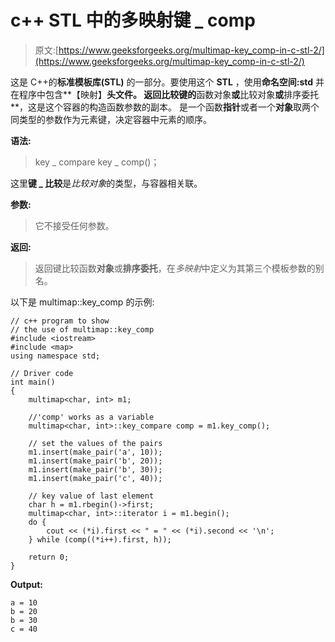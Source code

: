 # c++ STL 中的多映射键 _ comp

> 原文:[https://www.geeksforgeeks.org/multimap-key_comp-in-c-stl-2/](https://www.geeksforgeeks.org/multimap-key_comp-in-c-stl-2/)

这是 C++的**标准模板库(STL)** 的一部分。要使用这个 **STL** ，使用**命名空间:std** 并在程序中包含**【映射】**头文件。
返回比较键的**函数对象**或**比较对象**或**排序委托**，这是这个容器的构造函数参数的副本。
是一个函数**指针**或者一个**对象**取两个同类型的参数作为元素键，决定容器中元素的顺序。

**语法:**

> key _ compare key _ comp()；

这里**键 _ 比较**是*比较对象*的类型，与容器相关联。

**参数:**

> 它不接受任何参数。

**返回:**

> 返回键比较函数**对象**或**排序委托**，在*多映射*中定义为其第三个模板参数的别名。

以下是 multimap::key_comp 的示例:

```
// c++ program to show
// the use of multimap::key_comp
#include <iostream>
#include <map>
using namespace std;

// Driver code
int main()
{
    multimap<char, int> m1;

    //'comp' works as a variable
    multimap<char, int>::key_compare comp = m1.key_comp();

    // set the values of the pairs
    m1.insert(make_pair('a', 10));
    m1.insert(make_pair('b', 20));
    m1.insert(make_pair('b', 30));
    m1.insert(make_pair('c', 40));

    // key value of last element
    char h = m1.rbegin()->first;
    multimap<char, int>::iterator i = m1.begin();
    do {
        cout << (*i).first << " = " << (*i).second << '\n';
    } while (comp((*i++).first, h));

    return 0;
}
```

**Output:**

```
a = 10
b = 20
b = 30
c = 40

```